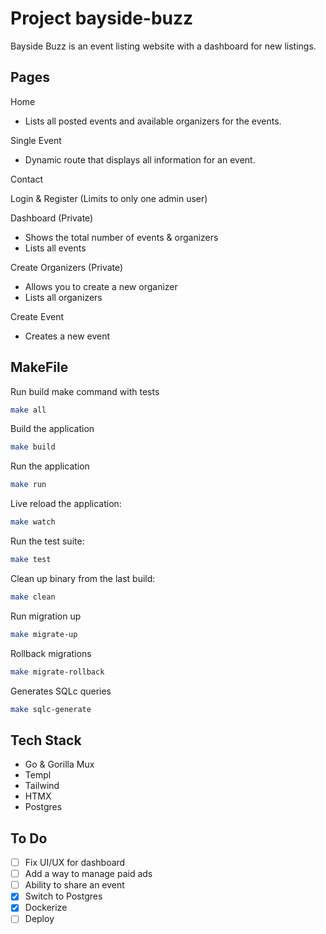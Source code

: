 # Project bayside-buzz

Bayside Buzz is an event listing website with a dashboard for new listings.

## Pages

Home

- Lists all posted events and available organizers for the events.

Single Event

- Dynamic route that displays all information for an event.

Contact

Login & Register (Limits to only one admin user)

Dashboard (Private)

- Shows the total number of events & organizers
- Lists all events

Create Organizers (Private)

- Allows you to create a new organizer
- Lists all organizers

Create Event

- Creates a new event

## MakeFile

Run build make command with tests

```bash
make all
```

Build the application

```bash
make build
```

Run the application

```bash
make run
```

Live reload the application:

```bash
make watch
```

Run the test suite:

```bash
make test
```

Clean up binary from the last build:

```bash
make clean
```

Run migration up

```bash
make migrate-up
```

Rollback migrations

```bash
make migrate-rollback
```

Generates SQLc queries

```bash
make sqlc-generate
```

## Tech Stack

- Go & Gorilla Mux
- Templ
- Tailwind
- HTMX
- Postgres

## To Do

- [ ] Fix UI/UX for dashboard
- [ ] Add a way to manage paid ads
- [ ] Ability to share an event
- [x] Switch to Postgres
- [x] Dockerize
- [ ] Deploy
